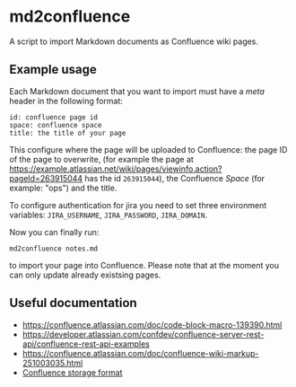 # md2confluence

A script to import Markdown documents as Confluence wiki pages.

## Example usage

Each Markdown document that you want to import must have a *meta* header in the following format:

```
id: confluence page id
space: confluence space
title: the title of your page
```

This configure where the page will be uploaded to Confluence: the page ID of the page to overwrite, (for example the page at https://example.atlassian.net/wiki/pages/viewinfo.action?pageId=263915044 has the id `263915044`), the
Confluence *Space* (for example: "ops") and the title.

To configure authentication for jira you need to set three environment variables: `JIRA_USERNAME`,
`JIRA_PASSWORD`, `JIRA_DOMAIN`.

Now you can finally run:

``` shell
md2confluence notes.md
```

to import your page into Confluence. Please note that at the moment you can only update already existsing pages.

## Useful documentation

- https://confluence.atlassian.com/doc/code-block-macro-139390.html
- https://developer.atlassian.com/confdev/confluence-server-rest-api/confluence-rest-api-examples
- https://confluence.atlassian.com/doc/confluence-wiki-markup-251003035.html
- [Confluence storage format](https://confluence.atlassian.com/doc/confluence-storage-format-790796544.html)
